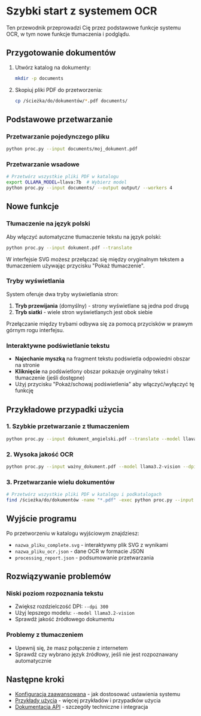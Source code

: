 # Szybki start z systemem OCR

Ten przewodnik przeprowadzi Cię przez podstawowe funkcje systemu OCR, w tym nowe funkcje tłumaczenia i podglądu.

## Przygotowanie dokumentów

1. Utwórz katalog na dokumenty:
   ```bash
   mkdir -p documents
   ```

2. Skopiuj pliki PDF do przetworzenia:
   ```bash
   cp /ścieżka/do/dokumentów/*.pdf documents/
   ```

## Podstawowe przetwarzanie

### Przetwarzanie pojedynczego pliku

```bash
python proc.py --input documents/moj_dokument.pdf
```

### Przetwarzanie wsadowe

```bash
# Przetwórz wszystkie pliki PDF w katalogu
export OLLAMA_MODEL=llava:7b  # Wybierz model
python proc.py --input documents/ --output output/ --workers 4
```

## Nowe funkcje

### Tłumaczenie na język polski

Aby włączyć automatyczne tłumaczenie tekstu na język polski:

```bash
python proc.py --input dokument.pdf --translate
```

W interfejsie SVG możesz przełączać się między oryginalnym tekstem a tłumaczeniem używając przycisku "Pokaż tłumaczenie".

### Tryby wyświetlania

System oferuje dwa tryby wyświetlania stron:

1. **Tryb przewijania** (domyślny) - strony wyświetlane są jedna pod drugą
2. **Tryb siatki** - wiele stron wyświetlanych jest obok siebie

Przełączanie między trybami odbywa się za pomocą przycisków w prawym górnym rogu interfejsu.

### Interaktywne podświetlanie tekstu

- **Najechanie myszką** na fragment tekstu podświetla odpowiedni obszar na stronie
- **Kliknięcie** na podświetlony obszar pokazuje oryginalny tekst i tłumaczenie (jeśli dostępne)
- Użyj przycisku "Pokaż/schowaj podświetlenia" aby włączyć/wyłączyć tę funkcję

## Przykładowe przypadki użycia

### 1. Szybkie przetwarzanie z tłumaczeniem

```bash
python proc.py --input dokument_angielski.pdf --translate --model llava:7b
```

### 2. Wysoka jakość OCR

```bash
python proc.py --input ważny_dokument.pdf --model llama3.2-vision --dpi 300
```

### 3. Przetwarzanie wielu dokumentów

```bash
# Przetwórz wszystkie pliki PDF w katalogu i podkatalogach
find /ścieżka/do/dokumentów -name "*.pdf" -exec python proc.py --input {} \;
```

## Wyjście programu

Po przetworzeniu w katalogu wyjściowym znajdziesz:

- `nazwa_pliku_complete.svg` - interaktywny plik SVG z wynikami
- `nazwa_pliku_ocr.json` - dane OCR w formacie JSON
- `processing_report.json` - podsumowanie przetwarzania

## Rozwiązywanie problemów

### Niski poziom rozpoznania tekstu
- Zwiększ rozdzielczość DPI: `--dpi 300`
- Użyj lepszego modelu: `--model llama3.2-vision`
- Sprawdź jakość źródłowego dokumentu

### Problemy z tłumaczeniem
- Upewnij się, że masz połączenie z internetem
- Sprawdź czy wybrano język źródłowy, jeśli nie jest rozpoznawany automatycznie

## Następne kroki

- [Konfiguracja zaawansowana](../getting-started/configuration.md) - jak dostosować ustawienia systemu
- [Przykłady użycia](../examples/README.md) - więcej przykładów i przypadków użycia
- [Dokumentacja API](../api-reference/README.md) - szczegóły techniczne i integracja

